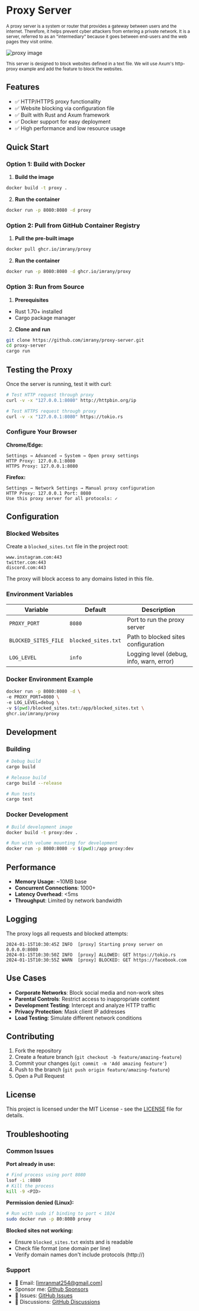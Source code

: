 # Proxy Server

<sub>A proxy server is a system or router that provides a gateway between users and the internet. Therefore, it helps prevent cyber attackers from entering a private network. It is a server, referred to as an "intermediary" because it goes between end-users and the web pages they visit online.</sub>

![proxy image](https://github.com/imrany/proxy-server/blob/main/assets/proxy_image.webp)

<sub>This server is designed to block websites defined in a text file. We will use Axum's http-proxy example and add the feature to block the websites.</sub>

## Features

- ✅ HTTP/HTTPS proxy functionality
- ✅ Website blocking via configuration file
- ✅ Built with Rust and Axum framework
- ✅ Docker support for easy deployment
- ✅ High performance and low resource usage

## Quick Start

### Option 1: Build with Docker

1. **Build the image**
```bash
docker build -t proxy .
```

2. **Run the container**
```bash
docker run -p 8080:8080 -d proxy
```

### Option 2: Pull from GitHub Container Registry

1. **Pull the pre-built image**
```bash
docker pull ghcr.io/imrany/proxy
```

2. **Run the container**
```bash
docker run -p 8080:8080 -d ghcr.io/imrany/proxy
```

### Option 3: Run from Source

1. **Prerequisites**
- Rust 1.70+ installed
- Cargo package manager

2. **Clone and run**
```bash
git clone https://github.com/imrany/proxy-server.git
cd proxy-server
cargo run
```

## Testing the Proxy

Once the server is running, test it with curl:

```bash
# Test HTTP request through proxy
curl -v -x "127.0.0.1:8080" http://httpbin.org/ip

# Test HTTPS request through proxy  
curl -v -x "127.0.0.1:8080" https://tokio.rs
```

### Configure Your Browser

**Chrome/Edge:**
```
Settings → Advanced → System → Open proxy settings
HTTP Proxy: 127.0.0.1:8080
HTTPS Proxy: 127.0.0.1:8080
```

**Firefox:**
```
Settings → Network Settings → Manual proxy configuration
HTTP Proxy: 127.0.0.1 Port: 8080
Use this proxy server for all protocols: ✓
```

## Configuration

### Blocked Websites

Create a `blocked_sites.txt` file in the project root:

```
www.instagram.com:443
twitter.com:443
discord.com:443
```

The proxy will block access to any domains listed in this file.

### Environment Variables

| Variable | Default | Description |
|----------|---------|-------------|
| `PROXY_PORT` | `8080` | Port to run the proxy server |
| `BLOCKED_SITES_FILE` | `blocked_sites.txt` | Path to blocked sites configuration |
| `LOG_LEVEL` | `info` | Logging level (debug, info, warn, error) |

### Docker Environment Example

```bash
docker run -p 8080:8080 -d \
-e PROXY_PORT=8080 \
-e LOG_LEVEL=debug \
-v $(pwd)/blocked_sites.txt:/app/blocked_sites.txt \
ghcr.io/imrany/proxy
```

## Development

### Building

```bash
# Debug build
cargo build

# Release build
cargo build --release

# Run tests
cargo test
```

### Docker Development

```bash
# Build development image
docker build -t proxy:dev .

# Run with volume mounting for development
docker run -p 8080:8080 -v $(pwd):/app proxy:dev
```

## Performance

- **Memory Usage**: ~10MB base
- **Concurrent Connections**: 1000+ 
- **Latency Overhead**: <5ms
- **Throughput**: Limited by network bandwidth

## Logging

The proxy logs all requests and blocked attempts:

```
2024-01-15T10:30:45Z INFO  [proxy] Starting proxy server on 0.0.0.0:8080
2024-01-15T10:30:50Z INFO  [proxy] ALLOWED: GET https://tokio.rs
2024-01-15T10:30:55Z WARN  [proxy] BLOCKED: GET https://facebook.com
```

## Use Cases

- **Corporate Networks**: Block social media and non-work sites
- **Parental Controls**: Restrict access to inappropriate content
- **Development Testing**: Intercept and analyze HTTP traffic
- **Privacy Protection**: Mask client IP addresses
- **Load Testing**: Simulate different network conditions

## Contributing

1. Fork the repository
2. Create a feature branch (`git checkout -b feature/amazing-feature`)
3. Commit your changes (`git commit -m 'Add amazing feature'`)
4. Push to the branch (`git push origin feature/amazing-feature`)
5. Open a Pull Request

## License

This project is licensed under the MIT License - see the [LICENSE](./LICENSE) file for details.

## Troubleshooting

### Common Issues

**Port already in use:**
```bash
# Find process using port 8080
lsof -i :8080
# Kill the process
kill -9 <PID>
```

**Permission denied (Linux):**
```bash
# Run with sudo if binding to port < 1024
sudo docker run -p 80:8080 proxy
```

**Blocked sites not working:**
- Ensure `blocked_sites.txt` exists and is readable
- Check file format (one domain per line)
- Verify domain names don't include protocols (http://)

### Support

- 📧 Email: [imranmat254@gmail.com]
- Sponsor me: [Github Sponsors](https://github.com/sponsors/imrany)
- 🐛 Issues: [GitHub Issues](https://github.com/imrany/proxy-server/issues)
- 💬 Discussions: [GitHub Discussions](https://github.com/imrany/proxy-server/discussions)

